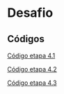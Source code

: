 # Desafio
## Códigos
[Código etapa 4.1](https://github.com/RafaKammler/Compass-UOL/blob/main/Sprint%201/Desafios/processamento_de_vendas.sh)

[Código etapa 4.2](https://github.com/RafaKammler/Compass-UOL/blob/main/Sprint%201/Desafios/crontab)

[Código etapa 4.3](https://github.com/RafaKammler/Compass-UOL/blob/main/Sprint%201/Desafios/consolidador_de_processamento_de_vendas.sh)

